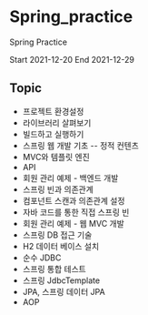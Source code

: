 # Spring_practice
Spring Practice 

Start 2021-12-20
End 2021-12-29

## Topic
- 프로젝트 환경설정
- 라이브러리 살펴보기
- 빌드하고 실행하기
- 스프링 웹 개발 기초
 -- 정적 컨텐츠
 - MVC와 템플릿 엔진
 - API
- 회원 관리 예제 - 백엔드 개발
- 스프링 빈과 의존관계
 - 컴포넌트 스캔과 의존관계 설정
 - 자바 코드를 통한 직접 스프링 빈 
- 회원 관리 예제 - 웹 MVC 개발
- 스프링 DB 접근 기술
 - H2 데이터 베이스 설치
 - 순수 JDBC
 - 스프링 통합 테스트
 - 스프링 JdbcTemplate
 - JPA, 스프링 데이터 JPA
- AOP
